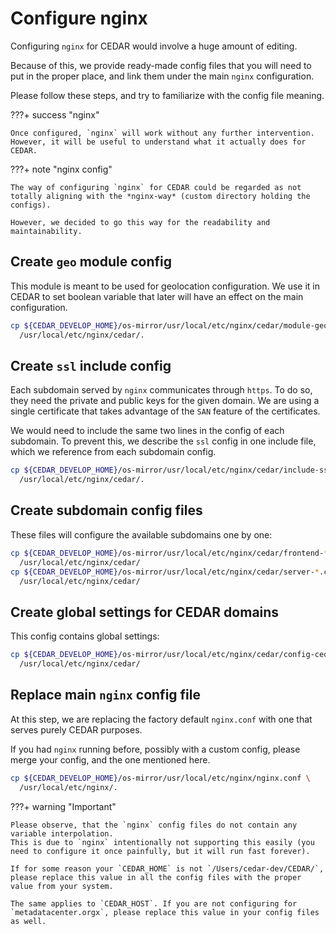 # Configure nginx

Configuring `nginx` for CEDAR would involve a huge amount of editing.

Because of this, we provide ready-made config files that you will need to put in the 
proper place, and link them under the main `nginx` configuration.

Please follow these steps, and try to familiarize with the config file meaning. 

???+ success "nginx"

    Once configured, `nginx` will work without any further intervention.
    However, it will be useful to understand what it actually does for CEDAR.

???+ note "nginx config"

    The way of configuring `nginx` for CEDAR could be regarded as not totally aligning with the *nginx-way* (custom directory holding the configs).
    
    However, we decided to go this way for the readability and maintainability.

## Create `geo` module config

This module is meant to be used for geolocation configuration.
We use it in CEDAR to set boolean variable that later will have an effect on the main configuration.  

```sh
cp ${CEDAR_DEVELOP_HOME}/os-mirror/usr/local/etc/nginx/cedar/module-geo.inc.conf \
  /usr/local/etc/nginx/cedar/.
```

## Create `ssl` include config

Each subdomain served by `nginx` communicates through `https`.
To do so, they need the private and public keys for the given domain.
We are using a single certificate that takes advantage of the `SAN` feature of the certificates.

We would need to include the same two lines in the config of each subdomain.
To prevent this, we describe the `ssl` config in one include file, which we reference from each subdomain config. 

```sh
cp ${CEDAR_DEVELOP_HOME}/os-mirror/usr/local/etc/nginx/cedar/include-ssl.conf \
  /usr/local/etc/nginx/cedar/.
```

## Create subdomain config files

These files will configure the available subdomains one by one: 

```sh
cp ${CEDAR_DEVELOP_HOME}/os-mirror/usr/local/etc/nginx/cedar/frontend-*.conf \
  /usr/local/etc/nginx/cedar/
cp ${CEDAR_DEVELOP_HOME}/os-mirror/usr/local/etc/nginx/cedar/server-*.conf \
  /usr/local/etc/nginx/cedar/
```

## Create global settings for CEDAR domains

This config contains global settings:

```sh
cp ${CEDAR_DEVELOP_HOME}/os-mirror/usr/local/etc/nginx/cedar/config-cedar-global.inc.conf \
  /usr/local/etc/nginx/cedar/
```

## Replace main `nginx` config file

At this step, we are replacing the factory default `nginx.conf` with one that serves purely CEDAR purposes.

If you had `nginx` running before, possibly with a custom config, please merge your config, and the one mentioned here.
 
```sh
cp ${CEDAR_DEVELOP_HOME}/os-mirror/usr/local/etc/nginx/nginx.conf \
  /usr/local/etc/nginx/.
```

???+ warning "Important"
    
    Please observe, that the `nginx` config files do not contain any variable interpolation.
    This is due to `nginx` intentionally not supporting this easily (you need to configure it once painfully, but it will run fast forever).
    
    If for some reason your `CEDAR_HOME` is not `/Users/cedar-dev/CEDAR/`, please replace this value in all the config files with the proper value from your system.
    
    The same applies to `CEDAR_HOST`. If you are not configuring for `metadatacenter.orgx`, please replace this value in your config files as well. 
